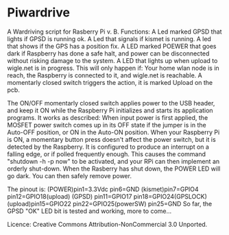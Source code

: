 Piwardrive
==========

A Wardriving script for Rasberry Pi v. B.
Functions:
A Led marked GPSD that lights if GPSD is running ok.
A Led that signals if kismet is running.
A led that shows if the GPS has a position fix.
A LED marked POEWER that goes dark if Raspberry has done a safe halt, and power can be disconnected without 
risking damage to the system.
A LED that lights up when upload to wigle.net is in progress.
This will only happen if: Your home wlan node is in reach, the Raspberry is connected to it, and wigle.net is reachable.
A momentarly closed switch triggers the action, it is marked Upload on the pcb.

The ON/OFF momentarly closed switch 
applies  power to the USB header, 
and keep it ON while the Raspberry Pi initializes and starts its application programs.
It works as described:
When input power is first applied, the MOSFET power switch comes up in its OFF state if the jumper is in the 
Auto-OFF position, or ON in the Auto-ON position. 
When your Raspberry Pi is ON, a momentary button press doesn't affect the power switch, but it is detected by the Raspberry. 
It is configured to produce an interrupt on a falling edge, or if polled frequently enough. 
This causes the command "shutdown -h -p now" to be activated, and
your RPi can then implement an orderly shut-down. 
When the Rasberry has shut down, the POWER LED will go dark.
You can then safely remove power.

The pinout is:
(POWER)pin1=3.3Vdc	pin6=GND
(kismet)pin7=GPIO4	pin12=GPIO18(upload)
(GPSD)	pin11=GPIO17	pin18=GPIO24(GPSLOCK)
(upload)pin15=GPIO22	pin22=GPIO25(powerSW)
pin25=GND
So far, the GPSD "OK" LED bit is tested and working, more to come...


Licence: Creative Commons Attribution-NonCommercial 3.0 Unported.


